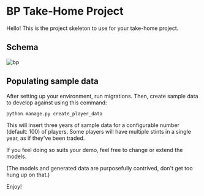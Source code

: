 # BP Take-Home Project

Hello! This is the project skeleton to use for your take-home project.

## Schema

![bp](https://user-images.githubusercontent.com/96007/85434011-39c27f80-b53a-11ea-9e02-2ce84c2cb0b2.png)


## Populating sample data

After setting up your environment, run migrations. Then, create sample data to develop against using this command:

```shell script
python manage.py create_player_data
```

This will insert three years of sample data for a configurable number (default: 100) of players.
Some players will have multiple stints in a single year, as if they've been traded.

If you feel doing so suits your demo, feel free to change or extend the models. 

(The models and generated data are purposefully contrived, don't get too hung up on that.)

Enjoy!